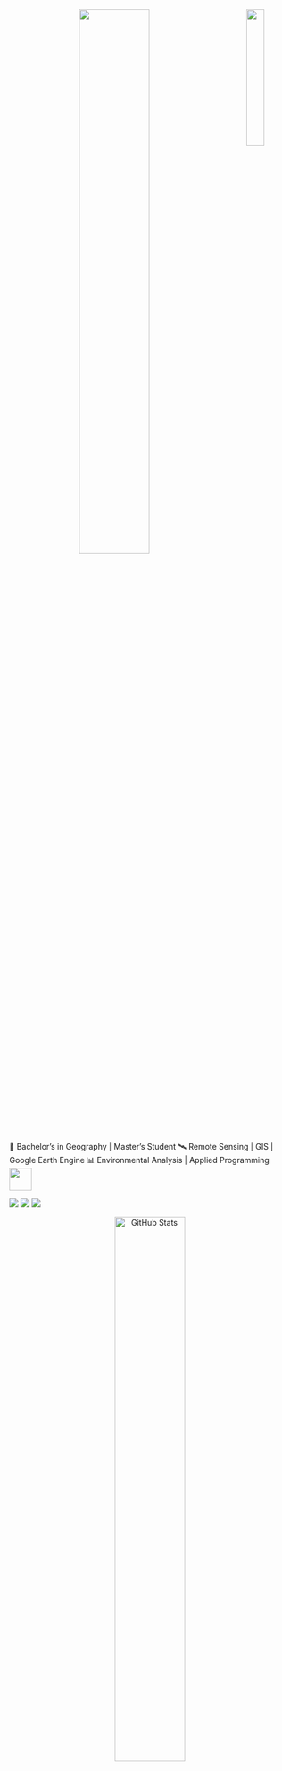 <div align="center">
  <img src="https://github.com/kayque25/kayque25/blob/main/your-image.png" width="25%" align="right" />
  
  <img src="https://readme-typing-svg.demolab.com?font=Inconsolata&weight=500&size=50&duration=4000&pause=300&color=4CAF50&center=true&vCenter=true&multiline=true&repeat=false&random=false&width=800&height=160&lines=🌍 Hello, hello!;I'm Kayque Dias,;a geographer and researcher in geotechnologies!" width="50%" />
  
  <br><br>
  
  <pre>
</div>

    📌 Bachelor’s in Geography | Master’s Student
    🛰️ Remote Sensing | GIS | Google Earth Engine
    📊 Environmental Analysis | Applied Programming
</pre>
<img src="https://raw.githubusercontent.com/innng/innng/master/assets/kyubey.gif" height="40" />
<br>
    
[![](https://img.shields.io/badge/Lattes-004080?style=flat&logo=academia&logoColor=white)](http://lattes.cnpq.br/5961292748412062)
[![](https://img.shields.io/badge/LinkedIn-0a66c2?style=flat&logo=linkedin&logoColor=white)](https://www.linkedin.com/in/kayque-dias-627a64244/)
[![](https://img.shields.io/badge/ResearchGate-00CCBB?style=flat&logo=researchgate&logoColor=white)](https://www.researchgate.net/profile/Kayque-Dias?ev=hdr_xprf)
    
<p align="center">
  <img height="50%" width="auto" src="https://github-readme-stats.vercel.app/api?username=kayque25&show_icons=true&count_private=true&theme=darcula&hide_border=true&hide=issues,contribs&bg_color=00000000&title_color=4CAF50&icon_color=4CAF50" alt="GitHub Stats">
  <img height="50%" width="auto" src="https://github-readme-stats.vercel.app/api/top-langs/?username=kayque25&layout=compact&hide_border=true&theme=darcula&bg_color=00000000&langs_count=10&title_color=4CAF50">
  <img src="https://github-readme-streak-stats.herokuapp.com/?user=kayque25&theme=darcula&hide_border=true&background=FFFFFF00&stroke=4CAF50&ring=4CAF50&fire=4CAF50&currStreakLabel=4CAF50&dates=C0C0C0&sideNums=C0C0C0&currStreakNum=C0C0C0" alt="GitHub Streak Stats">
  <br>
  <br>
  <a href="https://www.buymeacoffee.com/yourprofile"> <img align="center" src="https://cdn.buymeacoffee.com/buttons/v2/default-green.png" height="50" width="210" alt="Buy me a coffee" /></a>
</p>
